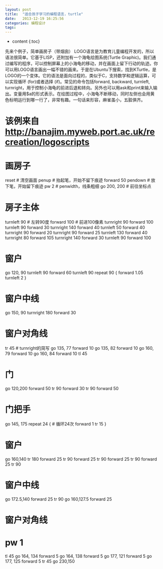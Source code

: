 ```yaml
---
layout: post
title:  "适合孩子学习的编程语言，turtle"
date:   2013-12-19 16:25:56
categories: 编程设计
tags:
---
```


* content
{:toc}

先来个例子，简单画房子（带烟囱）
LOGO语言是为教育儿童编程开发的，所以语法很简单。它基于LISP，还附加有一个海龟绘图系统(Turtle Graphic)。我们通过编写的程序，可以控制屏幕上的小海龟的移动，并在画面上留下行动的轨迹。你可以用LOGO语言画出一幅不错的画来。于是在Ubuntu下搜索，找到KTurtle，是LOGO的一个变体。它的语法是面向过程的，类似于C，支持数学和逻辑运算，可以实现循环 (for)或者选择 (if)。常见的命令包括forward, backward, turnleft, turnright，用于控制小海龟的前进后退和转向。另外也可以用ask和print来输入输出。变量用$a的形式表示。在绘图过程中，小海龟不断移动，同时左侧也会用黄色标明运行到哪一行了，非常有趣。一句话来形容，麻雀虽小，五脏俱齐。 
# 该例来自 http://banajim.myweb.port.ac.uk/recreation/logoscripts
# 画房子<!--excerpt-->
reset         # 清空画面
penup         # 抬起笔，开始不留下痕迹
forward 50
pendown       # 放下笔，开始留下痕迹
pw 2          # penwidth，线条粗细
go 200, 200   # 前往坐标点
# 房子主体
turnleft 90   # 左转90度
forward 100   # 前进100像素
turnright 90
forward 100
turnleft 90
forward 30
turnright 140
forward 40
turnleft 50
forward 40
turnright 90
forward 20
turnright 90
forward 25
turnleft 130
forward 40
turnright 80
forward 105
turnright 140
forward 30
turnleft 90
forward 100
# 窗户
go 120, 90
turnleft 90
forward 60
turnleft 90
repeat 90 {
  forward 1.05 
  turnleft  2
}
# 窗户中线
go 150, 90
turnright 180
forward 30
# 窗户对角线
tr 45             # turnright的简写
go 135, 77
forward 10
go 135, 82
forward 10
go 160, 79
forward 10
go 160, 84
forward 10
tl 45
# 门
go 120,200
forward 50
tr 90
forward 30
tr 90
forward 50
# 门把手
go 145, 175
repeat 24 {   # 循环24次
  forward 1
  tr  15
}
# 窗户
go 160,140
tr 180
forward 25
tr 90
forward 25
tr 90
forward 25
tr 90 
forward 25
tr 90
# 窗户中线
go 172.5,140
forward 25
tr 90
go 160,127.5
forward 25
# 窗户对角线
# pw 1
tl 45
go 164, 134
forward 5
go 164, 138
forward 5
go 177, 121
forward 5
go 177, 125
forward 5
tr 45
go 230,150
        
